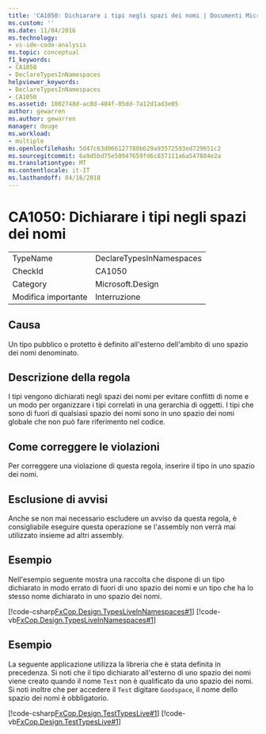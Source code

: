 ```yaml
---
title: 'CA1050: Dichiarare i tipi negli spazi dei nomi | Documenti Microsoft'
ms.custom: ''
ms.date: 11/04/2016
ms.technology:
- vs-ide-code-analysis
ms.topic: conceptual
f1_keywords:
- CA1050
- DeclareTypesInNamespaces
helpviewer_keywords:
- DeclareTypesInNamespaces
- CA1050
ms.assetid: 1002748d-ac8d-404f-85dd-7a12d1ad3e05
author: gewarren
ms.author: gewarren
manager: douge
ms.workload:
- multiple
ms.openlocfilehash: 5d47c63d066127780b629a93572593ed729651c2
ms.sourcegitcommit: 6a9d5bd75e50947659fd6c837111a6a547884e2a
ms.translationtype: MT
ms.contentlocale: it-IT
ms.lasthandoff: 04/16/2018
---
```

# <a name="ca1050-declare-types-in-namespaces"></a>CA1050: Dichiarare i tipi negli spazi dei nomi
|||  
|-|-|  
|TypeName|DeclareTypesInNamespaces|  
|CheckId|CA1050|  
|Category|Microsoft.Design|  
|Modifica importante|Interruzione|  
  
## <a name="cause"></a>Causa  
 Un tipo pubblico o protetto è definito all'esterno dell'ambito di uno spazio dei nomi denominato.  
  
## <a name="rule-description"></a>Descrizione della regola  
 I tipi vengono dichiarati negli spazi dei nomi per evitare conflitti di nome e un modo per organizzare i tipi correlati in una gerarchia di oggetti. I tipi che sono di fuori di qualsiasi spazio dei nomi sono in uno spazio dei nomi globale che non può fare riferimento nel codice.  
  
## <a name="how-to-fix-violations"></a>Come correggere le violazioni  
 Per correggere una violazione di questa regola, inserire il tipo in uno spazio dei nomi.  
  
## <a name="when-to-suppress-warnings"></a>Esclusione di avvisi  
 Anche se non mai necessario escludere un avviso da questa regola, è consigliabile eseguire questa operazione se l'assembly non verrà mai utilizzato insieme ad altri assembly.  
  
## <a name="example"></a>Esempio  
 Nell'esempio seguente mostra una raccolta che dispone di un tipo dichiarato in modo errato di fuori di uno spazio dei nomi e un tipo che ha lo stesso nome dichiarato in uno spazio dei nomi.  
  
 [!code-csharp[FxCop.Design.TypesLiveInNamespaces#1](../code-quality/codesnippet/CSharp/ca1050-declare-types-in-namespaces_1.cs)]
 [!code-vb[FxCop.Design.TypesLiveInNamespaces#1](../code-quality/codesnippet/VisualBasic/ca1050-declare-types-in-namespaces_1.vb)]  
  
## <a name="example"></a>Esempio  
 La seguente applicazione utilizza la libreria che è stata definita in precedenza. Si noti che il tipo dichiarato all'esterno di uno spazio dei nomi viene creato quando il nome `Test` non è qualificato da uno spazio dei nomi. Si noti inoltre che per accedere il `Test` digitare `Goodspace`, il nome dello spazio dei nomi è obbligatorio.  
  
 [!code-csharp[FxCop.Design.TestTypesLive#1](../code-quality/codesnippet/CSharp/ca1050-declare-types-in-namespaces_2.cs)]
 [!code-vb[FxCop.Design.TestTypesLive#1](../code-quality/codesnippet/VisualBasic/ca1050-declare-types-in-namespaces_2.vb)]